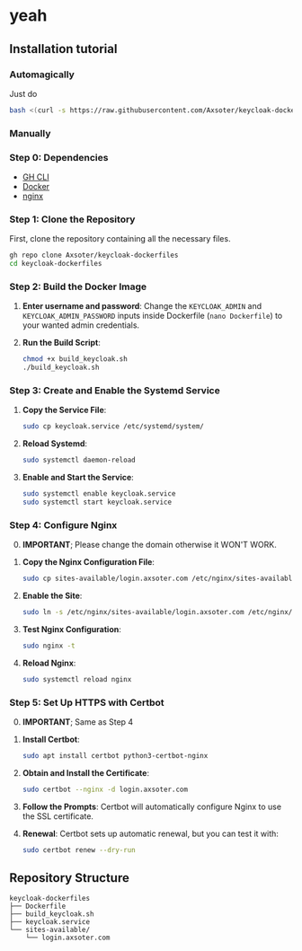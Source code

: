 # yeah

## Installation tutorial
### Automagically
Just do
```sh
bash <(curl -s https://raw.githubusercontent.com/Axsoter/keycloak-dockerfiles/main/ubuntu.sh)
```

### Manually
### Step 0: Dependencies 
- [GH CLI](https://github.com/cli/cli#installation)
- [Docker](https://docs.docker.com/engine/install/)
- [nginx](http://nginx.org/en/linux_packages.html)

### Step 1: Clone the Repository

First, clone the repository containing all the necessary files.

```sh
gh repo clone Axsoter/keycloak-dockerfiles
cd keycloak-dockerfiles
```

### Step 2: Build the Docker Image

1. **Enter username and password**:
   Change the `KEYCLOAK_ADMIN` and `KEYCLOAK_ADMIN_PASSWORD` inputs inside Dockerfile (`nano Dockerfile`) to your wanted admin credentials.

2. **Run the Build Script**:
    ```sh
    chmod +x build_keycloak.sh
    ./build_keycloak.sh
    ```

### Step 3: Create and Enable the Systemd Service

1. **Copy the Service File**:
    ```sh
    sudo cp keycloak.service /etc/systemd/system/
    ```

2. **Reload Systemd**:
    ```sh
    sudo systemctl daemon-reload
    ```

3. **Enable and Start the Service**:
    ```sh
    sudo systemctl enable keycloak.service
    sudo systemctl start keycloak.service
    ```

### Step 4: Configure Nginx

0. **IMPORTANT**;
   Please change the domain otherwise it WON'T WORK.

1. **Copy the Nginx Configuration File**:
    ```sh
    sudo cp sites-available/login.axsoter.com /etc/nginx/sites-available/
    ```

2. **Enable the Site**:
    ```sh
    sudo ln -s /etc/nginx/sites-available/login.axsoter.com /etc/nginx/sites-enabled/
    ```

3. **Test Nginx Configuration**:
    ```sh
    sudo nginx -t
    ```

4. **Reload Nginx**:
    ```sh
    sudo systemctl reload nginx
    ```

### Step 5: Set Up HTTPS with Certbot

0. **IMPORTANT**;
   Same as Step 4

1. **Install Certbot**:
    ```sh
    sudo apt install certbot python3-certbot-nginx
    ```

2. **Obtain and Install the Certificate**:
    ```sh
    sudo certbot --nginx -d login.axsoter.com
    ```

3. **Follow the Prompts**: Certbot will automatically configure Nginx to use the SSL certificate.

4. **Renewal**: Certbot sets up automatic renewal, but you can test it with:
    ```sh
    sudo certbot renew --dry-run
    ```

## Repository Structure

```
keycloak-dockerfiles
├── Dockerfile
├── build_keycloak.sh
├── keycloak.service
└── sites-available/
    └── login.axsoter.com
```
